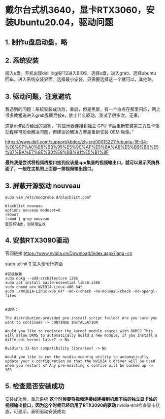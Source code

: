 # 戴尔台式机3640，显卡RTX3060，安装Ubuntu20.04，驱动问题

## 1. 制作u盘启动盘，略
## 2. 系统安装
插入u盘，开机出现dell log按F12进入BIOS，选择u盘，进入grab，选择ubuntu回车，进入系统安装界面。选择最小安装，只需要选择这一个就可以，其他略。

## 3. 驱动问题，注意避坑
我遇到的问题：系统安装成功后，重启，但是黑屏，有一个白点在那里闪烁，网上很多教程说进入grab界面后按e，禁止什么驱动，我试了很多次，无果。

这是dell官方给出的回答，“将显示器连接到独立 GPU 卡后重新安装第三方显卡驱动程序可能会解决问题，但建议的解决方案是重新安装 OEM 映像。”

https://www.dell.com/support/kbdoc/zh-cn/000132211/ubuntu-18-04-%E6%97%A0%E6%B3%95%E5%90%AF%E5%8A%A8%E5%B9%B6%E5%87%BA%E7%8E%B0%E9%BB%91%E5%B1%8F

**最终我是尝试将视频线接口接到应该是cpu集显的视频输出口，就可以显示系统界面了，一般在主机的上面那一排视频输出接口。**


## 3. 屏蔽开源驱动 nouveau
```
sudo vim /etc/modprobe.d/blacklist.conf

blacklist nouveau
options nouveau modeset=0
reboot
lsmod | grep nouveau
若没有输出，则禁用生效
```

## 4. 安装RTX3090驱动
官网链接
https://www.nvidia.cn/Download/index.aspx?lang=cn

sudo telinit 3 进入命令行界面

```
#安装依赖
sudo dpkg --add-architecture i386
sudo apt install build-essential libc6:i386
sudo chmod a+x NVIDIA-Linux-x86_64*
sudo ./NVIDIA-Linux-x86_64* -no-x-check -no-nouveau-check -no-opengl-files

 
#选项：

The distribution-provided pre-install script failed! Are you sure you want to continue? -> CONTINUE INSTALLATION

Would you like to register the kernel module souces with DKMS? This will allow DKMS to automatically build a new module, if you install a different kernel later? -> No

Nvidia's 32-bit compatibility libraries? -> No

Would you like to run the nvidia-xconfig utility to automatically update your x configuration so that the NVIDIA x driver will be used when you restart x? Any pre-existing x confile will be backed up -> YES
```

## 5. 检查是否安装成功
安装成功后，重启系统
**这个时候要将视频连接线连接到机箱下端的独立显卡处的视频输出接口，因为这个时候已经启用了RTX3090的驱动**
nvidia-smi检查显卡状态，可显示，表明驱动安装成功 
